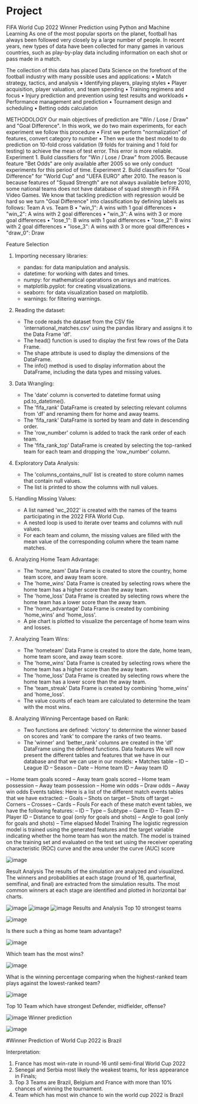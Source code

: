 # Project
FIFA World Cup 2022 Winner Prediction using Python and Machine Learning
As one of the most popular sports on the planet, football has always been followed very closely by a large number of people. In recent years, new types of data have been collected for many games in various countries, such as play-by-play data including information on each shot or pass made in a match.

The collection of this data has placed Data Science on the forefront of the football industry with many possible uses and applications:
•	Match strategy, tactics, and analysis
•	Identifying players, playing styles
•	Player acquisition, player valuation, and team spending
•	Training regimens and focus
•	Injury prediction and prevention using test results and workloads
•	Performance management and prediction
•	Tournament design and scheduling
•	Betting odds calculation


METHODOLOGY
Our main objectives of prediction are "Win / Lose / Draw" and "Goal Difference". In this work, we do two main experiments, for each experiment we follow this procedure
•	First we perform "normalization" of features, convert category to number
•	Then we use the best model to do prediction on 10-fold cross validation (9 folds for training and 1 fold for testing) to achieve the mean of test error. This error is more reliable.
Experiment 1. Build classifiers for "Win / Lose / Draw" from 2005. Because feature "Bet Odds" are only available after 2005 so we only conduct experiments for this period of time.
Experiment 2. Build classifiers for "Goal Difference" for "World Cup" and "UEFA EURO" after 2010. The reason is because features of "Squad Strength" are not always available before 2010, some national teams does not have database of squad strength in FIFA Video Games. We know that tackling prediction with regression would be hard so we turn "Goal Difference" into classification by defining labels as follows:
Team A vs. Team B 
•	"win_1": A wins with 1 goal differences
•	"win_2": A wins with 2 goal differences
•	"win_3": A wins with 3 or more goal differences
•	"lose_1": B wins with 1 goal differences
•	"lose_2": B wins with 2 goal differences
•	"lose_3": A wins with 3 or more goal differences
•	"draw_0": Draw


Feature Selection
1. Importing necessary libraries:
   - pandas: for data manipulation and analysis.
   - datetime: for working with dates and times.
   - numpy: for mathematical operations on arrays and matrices.
   - matplotlib.pyplot: for creating visualizations.
   - seaborn: for data visualization based on matplotlib.
   - warnings: for filtering warnings.

2. Reading the dataset:
   - The code reads the dataset from the CSV file 'international_matches.csv' 
     using the pandas library and assigns it to the Data Frame 'df'.
   - The head() function is used to display the first few rows of the Data Frame.
   - The shape attribute is used to display the dimensions of the DataFrame.
   - The info() method is used to display information about the DataFrame, 
     including the data types and missing values.

3. Data Wrangling:
   - The 'date' column is converted to datetime format using pd.to_datetime().
   - The 'fifa_rank' DataFrame is created by selecting relevant columns from 'df' 
     and renaming them for home and away teams.
   - The 'fifa_rank' DataFrame is sorted by team and date in descending order.
   - The 'row_number' column is added to track the rank order of each team.
   - The 'fifa_rank_top' DataFrame is created by selecting the top-ranked team 
     for each team and dropping the 'row_number' column.
4. Exploratory Data Analysis:
   - The 'columns_contains_null' list is created to store column names that 
     contain null values.
   - The list is printed to show the columns with null values.

5. Handling Missing Values:
   - A list named 'wc_2022' is created with the names of the teams participating 
     in the 2022 FIFA World Cup.
   - A nested loop is used to iterate over teams and columns with null values.
   - For each team and column, the missing values are filled with the mean value 
     of the corresponding column where the team name matches.
6. Analyzing Home Team Advantage:
   - The 'home_team' Data Frame is created to store the country, home team score, 
     and away team score.
   - The 'home_wins' Data Frame is created by selecting rows where the home team 
     has a higher score than the away team.
   - The 'home_loss' Data Frame is created by selecting rows where the home team 
     has a lower score than the away team.
   - The 'home_advantage' Data Frame is created by combining 'home_wins' and 
     'home_loss'.
   - A pie chart is plotted to visualize the percentage of home team wins and 
     losses.

7. Analyzing Team Wins:
   - The 'hometeam' Data Frame is created to store the date, home team, home team 
     score, and away team score.
   - The 'home_wins' Data Frame is created by selecting rows where the home team 
     has a higher score than the away team.
   - The 'home_loss' Data Frame is created by selecting rows where the home team 
     has a lower score than the away team.
   - The 'team_streak' Data Frame is created by combining 'home_wins' and 
     'home_loss'.
   - The value counts of each team are calculated to determine the team with the 
     most wins.

8. Analyzing Winning Percentage based on Rank:
   - Two functions are defined: 'victory' to determine the winner based on scores 
     and 'rank' to compare the ranks of two teams.
   - The 'winner' and 'better_rank' columns are created in the 'df' DataFrame 
     using the defined functions.
Data features
 We will now present the different tables and features that we have in our 
 database and that we can use in our models:
•	Matches table
–	ID
–	League ID
–	Season
–	Date
–	Home team ID
–	Away team ID

–	Home team goals scored
–	Away team goals scored
–	Home team possession
–	Away team possession
–	Home win odds
–	Draw odds
–	Away win odds
Events tables:
Here is a list of the different match events tables that we have extracted:
–	Goals
–	Shots on target
–	Shots off target
–	Corners
–	Crosses
–	Cards
–	Fouls
For each of these match event tables, we have the following features:
–	ID
–	Type
–	Subtype
–	Game ID
–	Team ID
–	Player ID
–	Distance to goal (only for goals and shots)
–	Angle to goal (only for goals and shots)
–	Time elapsed
Model Training 
The logistic regression model is trained using the generated features and the target variable indicating whether the home team has won the match. The model is trained on the training set and evaluated on the test set using  the receiver operating characteristic (ROC) curve and the area under the curve (AUC) score

![image](https://github.com/dheerajk31863/Projects/assets/167091638/585d4674-6baa-4572-bcd6-4ca7bf707a5b)


Result Analysis 
The results of the simulation are analyzed and visualized. The winners and probabilities at each stage (round of 16, quarterfinal, semifinal, and final) are extracted from the simulation results. The most common winners at each stage are identified and plotted in horizontal bar charts.


![image](https://github.com/dheerajk31863/Projects/assets/167091638/576d634e-013f-4277-ab5e-8dc3d96de4ae)
![image](https://github.com/dheerajk31863/Projects/assets/167091638/26eff439-37df-4d04-bbce-8048313acad0)
![image](https://github.com/dheerajk31863/Projects/assets/167091638/5b0c4243-768e-4e96-9d4b-3d997a062b4e)
Results and Analysis
Top 10 strongest teams

![image](https://github.com/dheerajk31863/Projects/assets/167091638/b22d6495-6e76-41cb-b516-63624cb3e861)

 Is there such a thing as home team advantage?
 
![image](https://github.com/dheerajk31863/Projects/assets/167091638/647c4ace-8e17-4b54-a0dc-4bf42f1164b8)

Which team has the most wins?

![image](https://github.com/dheerajk31863/Projects/assets/167091638/4467fa7d-a505-4a1c-b0ef-8a5ecf14b2f2)

What is the winning percentage comparing when the highest-ranked team plays against the lowest-ranked team?

![image](https://github.com/dheerajk31863/Projects/assets/167091638/2a0ba0af-1881-4b30-8eba-24cbdba2958b)

Top 10 Team which have strongest Defender, midfielder, offense?

![image](https://github.com/dheerajk31863/Projects/assets/167091638/9b387795-24c7-4e57-9d96-7831e033cbfc)
Winner prediction

![image](https://github.com/dheerajk31863/Projects/assets/167091638/da8c5409-04be-46d0-ac57-ffce5532be41)

#Winner Prediction of World Cup 2022 is Brazil

Interpretation:
1.	France has most win-rate in round-16 until semi-final World Cup 2022
2.	Senegal and Serbia most likely the weakest teams, for less appearance in Finals;
3.	Top 3 Teams are Brazil, Belgium and France with more than 10% chances of winning the tournament.
4.	Team which has most win chance to win the world cup 2022 is Brazil
